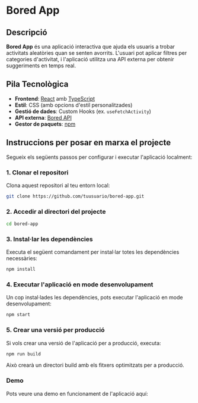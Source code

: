 # Bored App

## Descripció

**Bored App** és una aplicació interactiva que ajuda els usuaris a trobar activitats aleatòries quan se senten avorrits. L'usuari pot aplicar filtres per categories d'activitat, i l'aplicació utilitza una API externa per obtenir suggeriments en temps real.

## Pila Tecnològica

- **Frontend**: [React](https://reactjs.org/) amb [TypeScript](https://www.typescriptlang.org/)
- **Estil**: CSS (amb opcions d'estil personalitzades)
- **Gestió de dades**: Custom Hooks (ex. `useFetchActivity`)
- **API externa**: [Bored API](https://www.boredapi.com/)
- **Gestor de paquets**: [npm](https://www.npmjs.com/)

## Instruccions per posar en marxa el projecte

Segueix els següents passos per configurar i executar l'aplicació localment:

### 1. Clonar el repositori

Clona aquest repositori al teu entorn local:

```bash
git clone https://github.com/tuusuario/bored-app.git
```
### 2. Accedir al directori del projecte

```bash
cd bored-app
```

### 3. Instal·lar les dependències

Executa el següent comandament per instal·lar totes les dependències necessàries:

```bash
npm install
```

### 4. Executar l'aplicació en mode desenvolupament

Un cop instal·lades les dependències, pots executar l'aplicació en mode desenvolupament:

```bash
npm start
```

### 5. Crear una versió per producció

Si vols crear una versió de l'aplicació per a producció, executa:

```bash
npm run build
```

Això crearà un directori build amb els fitxers optimitzats per a producció.

### Demo

Pots veure una demo en funcionament de l'aplicació aquí: 